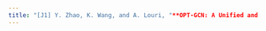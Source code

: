 ```yaml
---
title: "[J1] Y. Zhao, K. Wang, and A. Louri, "**OPT-GCN: A Unified and Scalable Chiplet-based Accelerator for High-Performance and Energy-Efficient GCN Computation**", in IEEE Transactions on Computer-Aided Design of Integrated Circuits and Systems (TCAD), May 2024"
---
```

